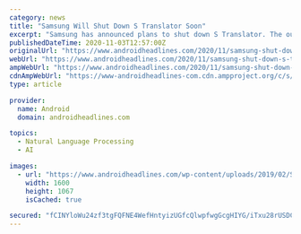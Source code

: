 ```yaml
---
category: news
title: "Samsung Will Shut Down S Translator Soon"
excerpt: "Samsung has announced plans to shut down S Translator. The outdated language translation service will reach its end of life on December 1, 2020."
publishedDateTime: 2020-11-03T12:57:00Z
originalUrl: "https://www.androidheadlines.com/2020/11/samsung-shut-down-s-translator-soon.html"
webUrl: "https://www.androidheadlines.com/2020/11/samsung-shut-down-s-translator-soon.html"
ampWebUrl: "https://www.androidheadlines.com/2020/11/samsung-shut-down-s-translator-soon.html/amp"
cdnAmpWebUrl: "https://www-androidheadlines-com.cdn.ampproject.org/c/s/www.androidheadlines.com/2020/11/samsung-shut-down-s-translator-soon.html/amp"
type: article

provider:
  name: Android
  domain: androidheadlines.com

topics:
  - Natural Language Processing
  - AI

images:
  - url: "https://www.androidheadlines.com/wp-content/uploads/2019/02/Samsung-Logo-2019-AM-AH-1.jpg"
    width: 1600
    height: 1067
    isCached: true

secured: "fCINYloWu24zf3tgFQFNE4WefHntyizUGfcQlwpfwgGcgHIYG/iTxu28rUSDCeLLP/DpnKS4tL4foO9NMueVIpudMOKmel/LprulysVfRDPymP5R5HSbRjg3mSj7d1FOrJiDDOWhWfMQHlQat2gCgNn90UpxEMsXoYN837K/Kkp0ioWxEvdp3qxUJcmwxTlb9xXgQ5Vt/QyHoUIrdnFmcBlv4tzeboKmesGxuXjHNuu3cvCDfOnYHBjpECuzjzDl/knLv3MunZlAFPHxfyZeQUfytGqKbn59sKF6meA/AM3jChqIOgoCiec6dOsJ+C8yc4qI3Cz1Mc6SLMy1f36BJTASnJ/3KiaYTnAS4CpONSQ=;1nsfaKSQVZ07KqdiBqQIWg=="
---
```



